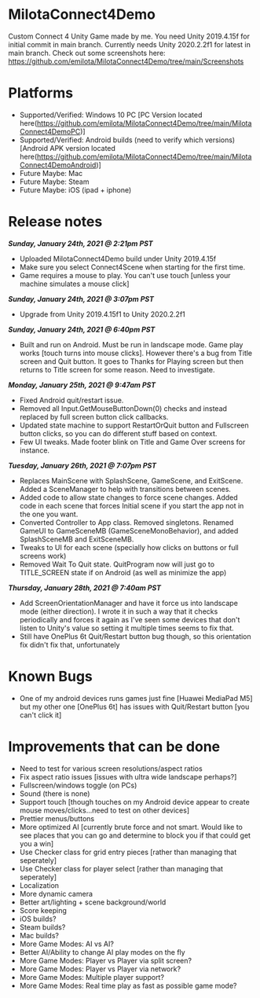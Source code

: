 # MilotaConnect4Demo
Custom Connect 4 Unity Game made by me.
You need Unity 2019.4.15f for initial commit in main branch.
Currently needs Unity 2020.2.2f1 for latest in main branch.
Check out some screenshots here:  https://github.com/emilota/MilotaConnect4Demo/tree/main/Screenshots

# Platforms
* Supported/Verified: Windows 10 PC
  [PC Version located here(https://github.com/emilota/MilotaConnect4Demo/tree/main/MilotaConnect4DemoPC)]
* Supported/Verified: Android builds (need to verify which versions)
  [Android APK version located here(https://github.com/emilota/MilotaConnect4Demo/tree/main/MilotaConnect4DemoAndroid)]
* Future Maybe: Mac
* Future Maybe: Steam
* Future Maybe: iOS (ipad + iphone)

# Release notes

***Sunday, January 24th, 2021 @ 2:21pm PST***

* Uploaded MilotaConnect4Demo build under Unity 2019.4.15f
* Make sure you select Connect4Scene when starting for the first time.
* Game requires a mouse to play.  You can't use touch [unless your machine simulates a mouse click] 

***Sunday, January 24th, 2021 @ 3:07pm PST***

* Upgrade from Unity 2019.4.15f1 to Unity 2020.2.2f1

***Sunday, January 24th, 2021 @ 6:40pm PST***

* Built and run on Android.  Must be run in landscape mode.  Game play works [touch turns into mouse clicks].  However there's a bug from Title screen and Quit button.  It goes to Thanks for Playing screen but then returns to Title screen for some reason.  Need to investigate.

***Monday, January 25th, 2021 @ 9:47am PST***

* Fixed Android quit/restart issue.  
* Removed all Input.GetMouseButtonDown(0) checks and instead replaced by full screen button click callbacks.
* Updated state machine to support RestartOrQuit button and Fullscreen button clicks, so you can do different stuff based on context.
* Few UI tweaks.  Made footer blink on Title and Game Over screens for instance.

***Tuesday, January 26th, 2021 @ 7:07pm PST***

* Replaces MainScene with SplashScene, GameScene, and ExitScene.  Added a SceneManager to help with transitions between scenes.
* Added code to allow state changes to force scene changes.  Added code in each scene that forces Initial scene if you start the app not in the one you want.
* Converted Controller to App class.  Removed singletons.  Renamed GameUI to GameSceneMB (GameSceneMonoBehavior), and added SplashSceneMB and ExitSceneMB.
* Tweaks to UI for each scene (specially how clicks on buttons or full screens work)
* Removed Wait To Quit state.  QuitProgram now will just go to TITLE_SCREEN state if on Android (as well as minimize the app)

***Thursday, January 28th, 2021 @ 7:40am PST***

* Add ScreenOrientationManager and have it force us into landscape mode (either direction).  I wrote it in such a way that it checks periodically and forces it again as I've seen some devices that don't listen to Unity's value so setting it multiple times seems to fix that.
* Still have OnePlus 6t Quit/Restart button bug though, so this orientation fix didn't fix that, unfortunately

# Known Bugs
* One of my android devices runs games just fine [Huawei MediaPad M5] but my other one [OnePlus 6t] has issues with Quit/Restart button [you can't click it]

# Improvements that can be done
* Need to test for various screen resolutions/aspect ratios
* Fix aspect ratio issues [issues with ultra wide landscape perhaps?]
* Fullscreen/windows toggle (on PCs)
* Sound (there is none)
* Support touch [though touches on my Android device appear to create mouse moves/clicks...need to test on other devices]
* Prettier menus/buttons
* More optimized AI [currently brute force and not smart.  Would like to see places that you can go and determine to block you if that could get you a win]
* Use Checker class for grid entry pieces [rather than managing that seperately]
* Use Checker class for player select [rather than managing that seperately]
* Localization
* More dynamic camera
* Better art/lighting + scene background/world
* Score keeping
* iOS builds?
* Steam builds?
* Mac builds?
* More Game Modes: AI vs AI?
* Better AI/Ability to change AI play modes on the fly
* More Game Modes: Player vs Player via split screen?
* More Game Modes: Player vs Player via network?
* More Game Modes: Multiple player support?
* More Game Modes: Real time play as fast as possible game mode?
